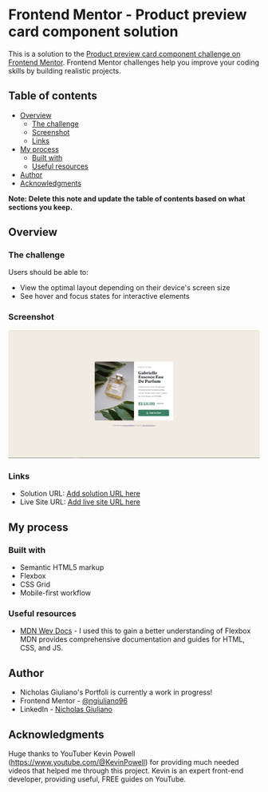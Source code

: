 # Frontend Mentor - Product preview card component solution

This is a solution to the [Product preview card component challenge on Frontend Mentor](https://www.frontendmentor.io/challenges/product-preview-card-component-GO7UmttRfa). Frontend Mentor challenges help you improve your coding skills by building realistic projects.

## Table of contents

- [Overview](#overview)
  - [The challenge](#the-challenge)
  - [Screenshot](#screenshot)
  - [Links](#links)
- [My process](#my-process)
  - [Built with](#built-with)
  - [Useful resources](#useful-resources)
- [Author](#author)
- [Acknowledgments](#acknowledgments)

**Note: Delete this note and update the table of contents based on what sections you keep.**

## Overview

### The challenge

Users should be able to:

- View the optimal layout depending on their device's screen size
- See hover and focus states for interactive elements

### Screenshot

![](./design/desktop-finished_preview.png)

### Links

- Solution URL: [Add solution URL here](https://your-solution-url.com)
- Live Site URL: [Add live site URL here](https://your-live-site-url.com)

## My process

### Built with

- Semantic HTML5 markup
- Flexbox
- CSS Grid
- Mobile-first workflow

### Useful resources

- [MDN Wev Docs](https://developer.mozilla.org/en-US/) - I used this to gain a better understanding of Flexbox MDN provides comprehensive documentation and guides for HTML, CSS, and JS.

## Author

- Nicholas Giuliano's Portfoli is currently a work in progress!
- Frontend Mentor - [@ngiuliano96](https://www.frontendmentor.io/profile/ngiuliano96)
- LinkedIn - [Nicholas Giuliano](https://www.linkedin.com/in/ngiuliano96/)

## Acknowledgments

Huge thanks to YouTuber Kevin Powell (https://www.youtube.com/@KevinPowell) for providing much needed videos that helped me through this project. Kevin is an expert front-end developer, providing useful, FREE guides on YouTube.
